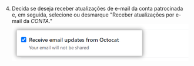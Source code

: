 4. Decida se deseja receber atualizações de e-mail da conta patrocinada e, em seguida, selecione ou desmarque "Receber atualizações por e-mail da _CONTA_." ![Caixa de seleção para receber atualizações da conta patrocinada](/assets/images/help/sponsors/updates-checkbox-manage.png)
